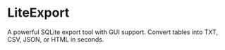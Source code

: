 # LiteExport
A powerful SQLite export tool with GUI support. Convert tables into TXT, CSV, JSON, or HTML in seconds.
